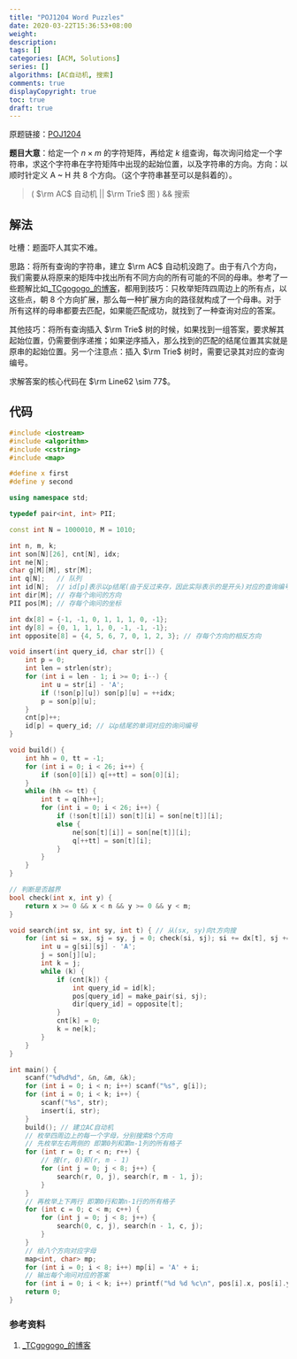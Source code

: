 ```yaml
---
title: "POJ1204 Word Puzzles"
date: 2020-03-22T15:36:53+08:00
weight: 
description:
tags: []
categories: [ACM, Solutions]
series: []
algorithms: [AC自动机, 搜索]
comments: true
displayCopyright: true
toc: true
draft: true
---
```


原题链接：[POJ1204](http://poj.org/problem?id=1204)

**题目大意**：给定一个 $n \times m$ 的字符矩阵，再给定 $k$ 组查询，每次询问给定一个字符串，求这个字符串在字符矩阵中出现的起始位置，以及字符串的方向。方向：以顺时针定义 A ~ H 共 8 个方向。（这个字符串甚至可以是斜着的）。

<!--more-->

> ( $\rm AC$ 自动机 || $\rm Trie$ 图 ) && 搜索

## 解法

吐槽：题面吓人其实不难。

思路：将所有查询的字符串，建立 $\rm AC$ 自动机没跑了。由于有八个方向，我们需要从将原来的矩阵中找出所有不同方向的所有可能的不同的母串。参考了一些题解比如[_TCgogogo_的博客](https://blog.csdn.net/Tc_To_Top/article/details/44106923)，都用到技巧：只枚举矩阵四周边上的所有点，以这些点，朝 $8$ 个方向扩展，那么每一种扩展方向的路径就构成了一个母串。对于所有这样的母串都要去匹配，如果能匹配成功，就找到了一种查询对应的答案。

其他技巧：将所有查询插入 $\rm Trie$ 树的时候，如果找到一组答案，要求解其起始位置，仍需要倒序递推；如果逆序插入，那么找到的匹配的结尾位置其实就是原串的起始位置。另一个注意点：插入 $\rm Trie$ 树时，需要记录其对应的查询编号。

求解答案的核心代码在 $\rm Line62 \sim 77$。

## 代码

```cpp
#include <iostream>
#include <algorithm>
#include <cstring>
#include <map>

#define x first
#define y second

using namespace std;

typedef pair<int, int> PII; 

const int N = 1000010, M = 1010;

int n, m, k;
int son[N][26], cnt[N], idx;
int ne[N];
char g[M][M], str[M];
int q[N]; 	// 队列 
int id[N];	// id[p]表示以p结尾(由于反过来存，因此实际表示的是开头)对应的查询编号 
int dir[M]; // 存每个询问的方向
PII pos[M]; // 存每个询问的坐标

int dx[8] = {-1, -1, 0, 1, 1, 1, 0, -1};
int dy[8] = {0, 1, 1, 1, 0, -1, -1, -1};
int opposite[8] = {4, 5, 6, 7, 0, 1, 2, 3}; // 存每个方向的相反方向

void insert(int query_id, char str[]) {
	int p = 0;
	int len = strlen(str);
	for (int i = len - 1; i >= 0; i--) {
		int u = str[i] - 'A';
		if (!son[p][u]) son[p][u] = ++idx;
		p = son[p][u];
	}	
	cnt[p]++;
	id[p] = query_id; // 以p结尾的单词对应的询问编号
}

void build() {
    int hh = 0, tt = -1;
    for (int i = 0; i < 26; i++) {
        if (son[0][i]) q[++tt] = son[0][i];
    }
    while (hh <= tt) {
        int t = q[hh++];
        for (int i = 0; i < 26; i++) {
            if (!son[t][i]) son[t][i] = son[ne[t]][i];
            else {
                ne[son[t][i]] = son[ne[t]][i];
                q[++tt] = son[t][i];
            }
        }
    }
}

// 判断是否越界 
bool check(int x, int y) {
	return x >= 0 && x < n && y >= 0 && y < m;
}

void search(int sx, int sy, int t) { // 从(sx, sy)向t方向搜
	for (int si = sx, sj = sy, j = 0; check(si, sj); si += dx[t], sj += dy[t]) {
		int u = g[si][sj] - 'A';
		j = son[j][u];
		int k = j;
		while (k) {
			if (cnt[k]) {
				int query_id = id[k];
				pos[query_id] = make_pair(si, sj);
				dir[query_id] = opposite[t];
			}
			cnt[k] = 0;
			k = ne[k];
		}
	}
}

int main() {
	scanf("%d%d%d", &n, &m, &k);
	for (int i = 0; i < n; i++) scanf("%s", g[i]);
	for (int i = 0; i < k; i++) {
		scanf("%s", str);
		insert(i, str);
	}
	build(); // 建立AC自动机
	// 枚举四周边上的每一个字母，分别搜索8个方向
	// 先枚举左右两侧的 即第0列和第m-1列的所有格子 
	for (int r = 0; r < n; r++) {
		// 搜(r, 0)和(r, m - 1)
		for (int j = 0; j < 8; j++) {
			search(r, 0, j), search(r, m - 1, j);
		}
	}
	// 再枚举上下两行 即第0行和第n-1行的所有格子 
	for (int c = 0; c < m; c++) {
		for (int j = 0; j < 8; j++) {
			search(0, c, j), search(n - 1, c, j);
		}
	}
	// 给八个方向对应字母
	map<int, char> mp;
	for (int i = 0; i < 8; i++) mp[i] = 'A' + i;
	// 输出每个询问对应的答案
	for (int i = 0; i < k; i++) printf("%d %d %c\n", pos[i].x, pos[i].y, mp[dir[i]]);
	return 0;
}
```

### 参考资料

1. [_TCgogogo_的博客](https://blog.csdn.net/Tc_To_Top/article/details/44106923)